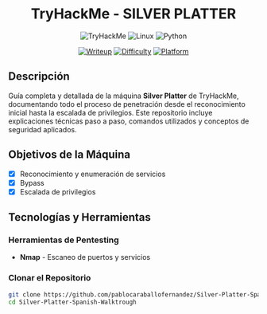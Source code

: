 <div align="center">

#  TryHackMe - SILVER PLATTER

</div>
<div align="center">

![TryHackMe](https://img.shields.io/badge/TryHackMe-212C42?style=for-the-badge&logo=tryhackme&logoColor=white)
![Linux](https://img.shields.io/badge/Linux-FCC624?style=for-the-badge&logo=linux&logoColor=black)
![Python](https://img.shields.io/badge/Python-3776AB?style=for-the-badge&logo=python&logoColor=white)

[![Writeup](https://img.shields.io/badge/Writeup-Complete-success?style=for-the-badge)](https://github.com/tuusuario/ide-writeup)
[![Difficulty](https://img.shields.io/badge/Difficulty-Easy-blue?style=for-the-badge)](https://tryhackme.com/room/ide)
[![Platform](https://img.shields.io/badge/Platform-Linux-orange?style=for-the-badge)](https://tryhackme.com)

</div>

##  Descripción

Guía completa y detallada de la máquina **Silver Platter** de TryHackMe, documentando todo el proceso de penetración desde el reconocimiento inicial hasta la escalada de privilegios. Este repositorio incluye explicaciones técnicas paso a paso, comandos utilizados y conceptos de seguridad aplicados.

##  Objetivos de la Máquina

- [x] Reconocimiento y enumeración de servicios
- [x] Bypass
- [x] Escalada de privilegios

## Tecnologías y Herramientas

### Herramientas de Pentesting
- **Nmap** - Escaneo de puertos y servicios

### Clonar el Repositorio
```bash
git clone https://github.com/pablocaraballofernandez/Silver-Platter-Spanish-Walktrough.git
cd Silver-Platter-Spanish-Walktrough

